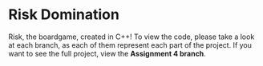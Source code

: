# Risk Domination
 Risk, the boardgame, created in C++!
To view the code, please take a look at each branch, as each of them represent each part of the project. 
If you want to see the full project, view the <b>Assignment 4 branch</b>.
